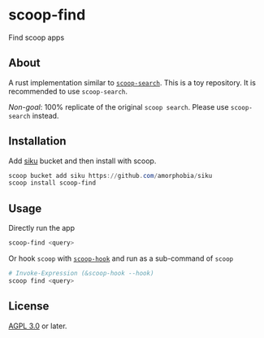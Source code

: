 # scoop-find

Find scoop apps

## About

A rust implementation similar to [`scoop-search`](https://github.com/shilangyu/scoop-search). This is a toy repository. It is recommended to use `scoop-search`.

*Non-goal*: 100% replicate of the original `scoop search`. Please use `scoop-search` instead.

## Installation

Add [siku](https://github.com/amorphobia/siku) bucket and then install with scoop.

```PowerShell
scoop bucket add siku https://github.com/amorphobia/siku
scoop install scoop-find
```

## Usage

Directly run the app

```PowerShell
scoop-find <query>
```

Or hook `scoop` with [`scoop-hook`](https://github.com/amorphobia/scoop-hook) and run as a sub-command of `scoop`

```PowerShell
# Invoke-Expression (&scoop-hook --hook)
scoop find <query>
```

## License

[AGPL 3.0](LICENSE) or later.
